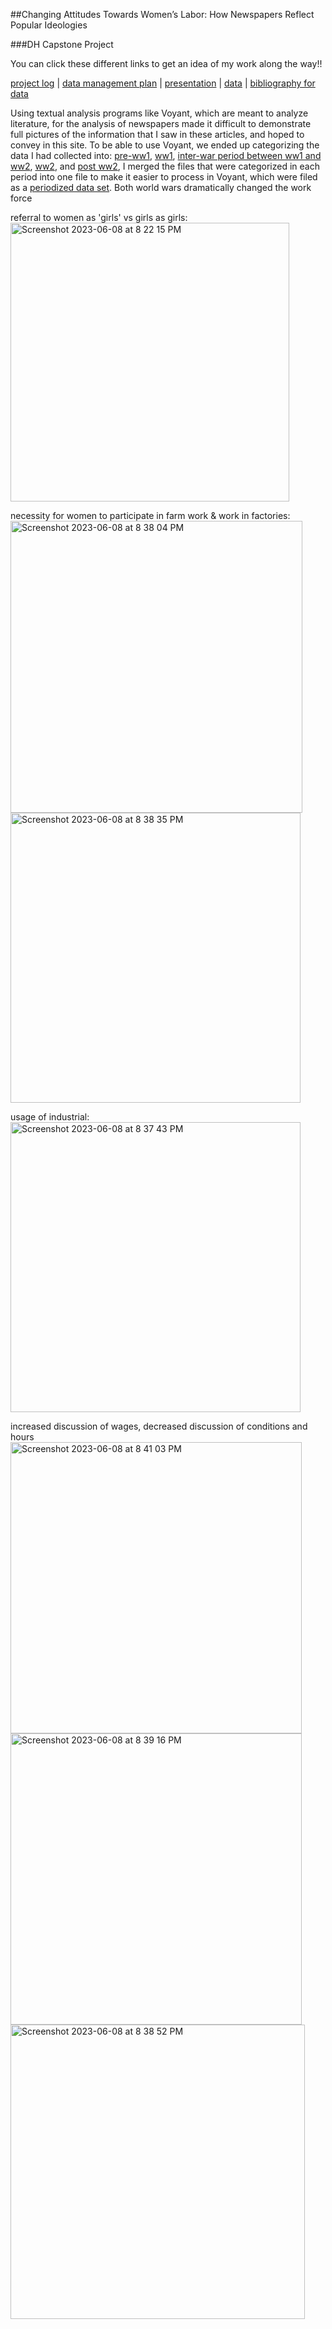 ##Changing Attitudes Towards Women’s Labor: How Newspapers Reflect Popular Ideologies

###DH Capstone Project

You can click these different links to get an idea of my work along the way!!

[project log](/project-log.md) | [data management plan](/data-management.md) | [presentation](/presentation.pdf) | [data](https://github.com/eng470-s23/marias_demosite/tree/main/data) | [bibliography for data](/DH-Capstone-Sources.pdf)

Using textual analysis programs like Voyant, which are meant to analyze literature, for the analysis of newspapers made it difficult to demonstrate full pictures of the information that I saw in these articles, and hoped to convey in this site. To be able to use Voyant, we ended up categorizing the data I had collected into: [pre-ww1](/preww1), [ww1](/ww1), [inter-war period between ww1 and ww2](/interwar), [ww2](/ww2), and [post ww2](/postwar), I merged the files that were categorized in each period into one file to make it easier to process in Voyant, which were filed as a [periodized data set](/periodized). Both world wars dramatically changed the work force 

referral to women as 'girls' vs girls as girls:
<img width="446" alt="Screenshot 2023-06-08 at 8 22 15 PM" src="https://github.com/eng470-s23/marias_demosite/assets/129902716/734c0c4e-974b-4223-bebf-4b5de2f295fe">

necessity for women to participate in farm work & work in factories:
<img width="467" alt="Screenshot 2023-06-08 at 8 38 04 PM" src="https://github.com/eng470-s23/marias_demosite/assets/129902716/2ae657d4-4a37-47f7-8656-c19438ec09ca">
<img width="464" alt="Screenshot 2023-06-08 at 8 38 35 PM" src="https://github.com/eng470-s23/marias_demosite/assets/129902716/e58f9d7c-dcd0-464a-b094-ac366b68865c">

usage of industrial:
<img width="464" alt="Screenshot 2023-06-08 at 8 37 43 PM" src="https://github.com/eng470-s23/marias_demosite/assets/129902716/da0f4d20-661b-4362-8fd5-571ba5590827">

increased discussion of wages, decreased discussion of conditions and hours
<img width="466" alt="Screenshot 2023-06-08 at 8 41 03 PM" src="https://github.com/eng470-s23/marias_demosite/assets/129902716/3315584a-53e4-4d6d-90e8-e584a9971f0d">
<img width="466" alt="Screenshot 2023-06-08 at 8 39 16 PM" src="https://github.com/eng470-s23/marias_demosite/assets/129902716/9a9a3ea0-88ff-4acd-b6b5-4470e5da3737">
<img width="471" alt="Screenshot 2023-06-08 at 8 38 52 PM" src="https://github.com/eng470-s23/marias_demosite/assets/129902716/85958670-6a68-497b-822c-d13d293d14f5">

